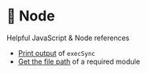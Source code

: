 # 💚 Node

Helpful JavaScript & Node references

- [Print output](https://stackoverflow.com/a/31104898/154065) of `execSync`
- [Get the file path](https://stackoverflow.com/a/49455609/154065) of a required module
